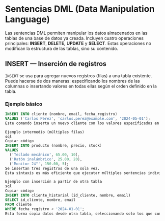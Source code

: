 # Sentencias DML (Data Manipulation Language)

Las sentencias DML permiten manipular los datos almacenados en las tablas de una base de datos ya creada.
Incluyen cuatro operaciones principales: **INSERT**, **DELETE**, **UPDATE** y **SELECT**.
Estas operaciones no modifican la estructura de las tablas, sino su contenido.


## INSERT — Inserción de registros

`INSERT` se usa para agregar nuevos registros (filas) a una tabla existente.
Puede hacerse de dos maneras: especificando los nombres de las columnas o insertando valores en todas ellas según el orden definido en la tabla.

### Ejemplo básico

```sql
INSERT INTO cliente (nombre, email, fecha_registro)
VALUES ('Carlos Pérez', 'carlos.perez@example.com', '2024-05-01');
Este comando inserta un nuevo cliente con los valores especificados en las columnas correspondientes.

Ejemplo intermedio (múltiples filas)
sql
Copiar código
INSERT INTO producto (nombre, precio, stock)
VALUES 
  ('Teclado mecánico', 65.00, 10),
  ('Ratón inalámbrico', 25.00, 20),
  ('Monitor 24"', 150.00, 5);
Se insertan tres registros de una sola vez.
Esta sintaxis es más eficiente que ejecutar múltiples sentencias individuales.

Ejemplo con inserción a partir de otra tabla
sql
Copiar código
INSERT INTO cliente_historial (id_cliente, nombre, email)
SELECT id_cliente, nombre, email
FROM cliente
WHERE fecha_registro < '2024-01-01';
Esta forma copia datos desde otra tabla, seleccionando solo los que cumplan una condición.
```

